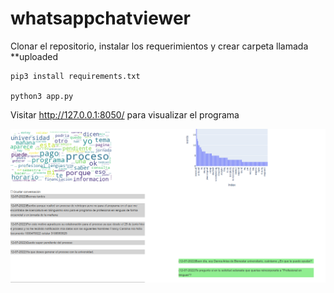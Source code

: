 # whatsappchatviewer

Clonar el repositorio, instalar los requerimientos y crear carpeta llamada **uploaded
```
pip3 install requirements.txt

python3 app.py
```
Visitar http://127.0.0.1:8050/ para visualizar el programa


![alt text](https://github.com/titopuertolara/whatsappchatviewer/blob/main/Selection_094.png?raw=true)
